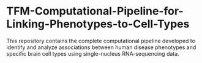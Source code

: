 # TFM-Computational-Pipeline-for-Linking-Phenotypes-to-Cell-Types
This repository contains the complete computational pipeline developed to identify and analyze associations between human disease phenotypes and specific brain cell types using single-nucleus RNA-sequencing data. 
